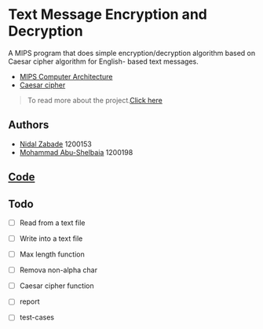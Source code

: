 # Text Message Encryption and Decryption

A MIPS program that does simple encryption/decryption algorithm based on Caesar cipher algorithm for English- based text messages.

* [MIPS Computer Architecture](https://www.mips.com/products/architectures/)
* [Caesar cipher](https://www.geeksforgeeks.org/caesar-cipher-in-cryptography/)

> To read more about the project.[Click here](First+Project_+First+2022-2023.pdf)

## Authors
* [Nidal Zabade](https://github.com/NidalZabade) 1200153
* [Mohammad Abu-Shelbaia](https://github.com/mabushelbaia) 1200198

## [Code](https://github.com/NidalZabade/ENCS4370-Computer-Architecture/tree/main/Arc%20Project/Code)


## Todo
- [ ] Read from a text file
- [ ] Write into a text file
- [ ] Max length function
- [ ] Remova non-alpha char
- [ ] Caesar cipher function
- [ ] report
- [ ] test-cases


